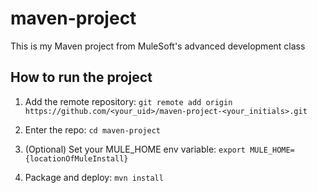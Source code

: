# maven-projectThis is my Maven project from MuleSoft's advanced development class## How to run the project1. Add the remote repository:     `git remote add origin https://github.com/<your_uid>/maven-project-<your_initials>.git`2. Enter the repo: `cd maven-project`3. (Optional) Set your MULE_HOME env variable: `export MULE_HOME={locationOfMuleInstall}`4. Package and deploy: `mvn install` 